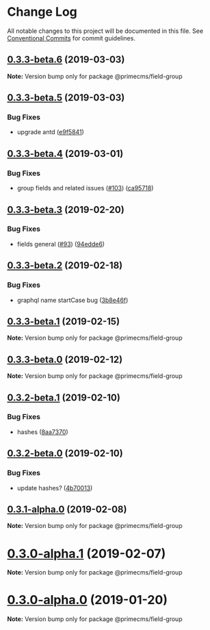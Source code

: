 # Change Log

All notable changes to this project will be documented in this file.
See [Conventional Commits](https://conventionalcommits.org) for commit guidelines.

## [0.3.3-beta.6](https://github.com/birkir/prime/tree/master/packages/prime-field-group/compare/v0.3.3-beta.5...v0.3.3-beta.6) (2019-03-03)

**Note:** Version bump only for package @primecms/field-group

## [0.3.3-beta.5](https://github.com/birkir/prime/tree/master/packages/prime-field-group/compare/v0.3.3-beta.4...v0.3.3-beta.5) (2019-03-03)

### Bug Fixes

- upgrade antd ([e9f5841](https://github.com/birkir/prime/tree/master/packages/prime-field-group/commit/e9f5841))

## [0.3.3-beta.4](https://github.com/birkir/prime/tree/master/packages/prime-field-group/compare/v0.3.3-beta.3...v0.3.3-beta.4) (2019-03-01)

### Bug Fixes

- group fields and related issues ([#103](https://github.com/birkir/prime/tree/master/packages/prime-field-group/issues/103)) ([ca95718](https://github.com/birkir/prime/tree/master/packages/prime-field-group/commit/ca95718))

## [0.3.3-beta.3](https://github.com/birkir/prime/tree/master/packages/prime-field-group/compare/v0.3.3-beta.2...v0.3.3-beta.3) (2019-02-20)

### Bug Fixes

- fields general ([#93](https://github.com/birkir/prime/tree/master/packages/prime-field-group/issues/93)) ([94edde6](https://github.com/birkir/prime/tree/master/packages/prime-field-group/commit/94edde6))

## [0.3.3-beta.2](https://github.com/birkir/prime/tree/master/packages/prime-field-group/compare/v0.3.3-beta.1...v0.3.3-beta.2) (2019-02-18)

### Bug Fixes

- graphql name startCase bug ([3b8e46f](https://github.com/birkir/prime/tree/master/packages/prime-field-group/commit/3b8e46f))

## [0.3.3-beta.1](https://github.com/birkir/prime/tree/master/packages/prime-field-group/compare/v0.3.3-beta.0...v0.3.3-beta.1) (2019-02-15)

**Note:** Version bump only for package @primecms/field-group

## [0.3.3-beta.0](https://github.com/birkir/prime/tree/master/packages/prime-field-group/compare/v0.3.2-beta.9...v0.3.3-beta.0) (2019-02-12)

**Note:** Version bump only for package @primecms/field-group

## [0.3.2-beta.1](https://github.com/birkir/prime/tree/master/packages/prime-field-group/compare/v0.3.2-beta.0...v0.3.2-beta.1) (2019-02-10)

### Bug Fixes

- hashes ([8aa7370](https://github.com/birkir/prime/tree/master/packages/prime-field-group/commit/8aa7370))

## [0.3.2-beta.0](https://github.com/birkir/prime/tree/master/packages/prime-field-group/compare/v0.3.1-alpha.0...v0.3.2-beta.0) (2019-02-10)

### Bug Fixes

- update hashes? ([4b70013](https://github.com/birkir/prime/tree/master/packages/prime-field-group/commit/4b70013))

## [0.3.1-alpha.0](https://github.com/birkir/prime/tree/master/packages/prime-field-group/compare/v0.3.0-alpha.5...v0.3.1-alpha.0) (2019-02-08)

**Note:** Version bump only for package @primecms/field-group

# [0.3.0-alpha.1](https://github.com/birkir/prime/tree/master/packages/prime-field-group/compare/v0.3.0-alpha.0...v0.3.0-alpha.1) (2019-02-07)

**Note:** Version bump only for package @primecms/field-group

# [0.3.0-alpha.0](https://github.com/birkir/prime/tree/master/packages/prime-field-group/compare/v0.2.21...v0.3.0-alpha.0) (2019-01-20)

**Note:** Version bump only for package @primecms/field-group
